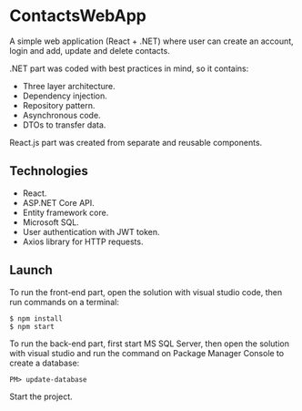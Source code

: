 # ContactsWebApp

A simple web application (React + .NET) where user can create an account, login and add, update and delete contacts.

.NET part was coded with best practices in mind, so it contains:
- Three layer architecture.
- Dependency injection.
- Repository pattern.
- Asynchronous code.
- DTOs to transfer data.

React.js part was created from separate and reusable components.

## Technologies
- React.
- ASP.NET Core API.
- Entity framework core.
- Microsoft SQL.
- User authentication with JWT token.
- Axios library for HTTP requests.

## Launch
To run the front-end part, open the solution with visual studio code, then run commands on a terminal:
```
$ npm install
$ npm start
```
To run the back-end part, first start MS SQL Server, then open the solution with visual studio and run the command on Package Manager Console to create a database:
```
PM> update-database
```
Start the project.
